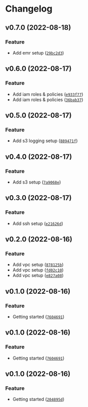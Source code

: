 # Changelog

<!--next-version-placeholder-->

## v0.7.0 (2022-08-18)
### Feature
* Add emr setup ([`29bc2d3`](https://github.com/khaykingleb/Kaggle-Outbrain-Click-Prediction/commit/29bc2d3f3122a1316e58e758c0af462bd026ccea))

## v0.6.0 (2022-08-17)
### Feature
* Add iam roles & policies ([`e933f77`](https://github.com/khaykingleb/Kaggle-Outbrain-Click-Prediction/commit/e933f77da42a81bf5986f319b654d41303c05e85))
* Add iam roles & policies ([`36bab37`](https://github.com/khaykingleb/Kaggle-Outbrain-Click-Prediction/commit/36bab375436ab1760197a990603cd0380c2301e9))

## v0.5.0 (2022-08-17)
### Feature
* Add s3 logging setup ([`889471f`](https://github.com/khaykingleb/Kaggle-Outbrain-Click-Prediction/commit/889471fcf0fe901202faebead3e767812c8ba43a))

## v0.4.0 (2022-08-17)
### Feature
* Add s3 setup ([`7a9068e`](https://github.com/khaykingleb/Kaggle-Outbrain-Click-Prediction/commit/7a9068e4f86618d540f61c640565b57b4fba9651))

## v0.3.0 (2022-08-17)
### Feature
* Add ssh setup ([`e21626d`](https://github.com/khaykingleb/Kaggle-Outbrain-Click-Prediction/commit/e21626daa1102a38fa384f61b8a3c438018dc7cc))

## v0.2.0 (2022-08-16)
### Feature
* Add vpc setup ([`878125b`](https://github.com/khaykingleb/Kaggle-Outbrain-Click-Prediction/commit/878125b0fbbd0aa92acb85d46d686a0ef9f29667))
* Add vpc setup ([`fd02c10`](https://github.com/khaykingleb/Kaggle-Outbrain-Click-Prediction/commit/fd02c106a721e35f09992a4a743f1f6ca81157cd))
* Add vpc setup ([`e827a08`](https://github.com/khaykingleb/Kaggle-Outbrain-Click-Prediction/commit/e827a08ef51d298a9286388080493b67cff583ee))

## v0.1.0 (2022-08-16)
### Feature
* Getting started ([`7604691`](https://github.com/khaykingleb/Kaggle-Outbrain-Click-Prediction/commit/7604691b215481cce5fa2d53ff264560a8c036cb))

## v0.1.0 (2022-08-16)
### Feature
* Getting started ([`7604691`](https://github.com/khaykingleb/Kaggle-Outbrain-Click-Prediction/commit/7604691b215481cce5fa2d53ff264560a8c036cb))

## v0.1.0 (2022-08-16)
### Feature
* Getting started ([`204895d`](https://github.com/khaykingleb/Kaggle-Outbrain-Click-Prediction/commit/204895d3f288fbb257872708733a647bb5a50203))
